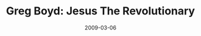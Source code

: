 ---
layout: media
category: media
title: "Greg Boyd: Jesus The Revolutionary"
date: 2009-03-06
description: "Greg Boyd discusses Jesus the revolutionary."
yt-embed-url: "//www.youtube.com/embed/muxuhm-Q9A0"
video: "http://s3.amazonaws.com/crossroads-media/other-media/video/greg.mp4"
video-poster: "http://s3.amazonaws.com/crossroads-media/images/gregw3-still.jpg"
---